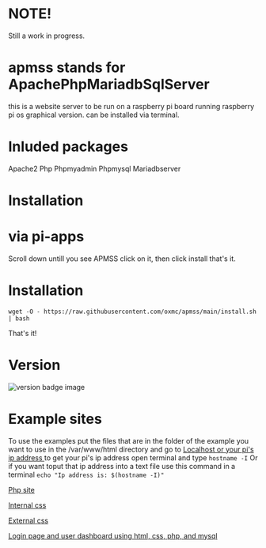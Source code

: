 # NOTE!
Still a work in progress.
# apmss stands for ApachePhpMariadbSqlServer
this is a website server to be run on a raspberry pi board running raspberry pi os graphical version.
can be installed via <!-- Botspot's pi-apps <a class="github-button" href="https://github.com/Botspot/pi-apps" data-icon="logo.jpg" aria-label="link">Here</a> or --> terminal.
# Inluded packages
Apache2 Php Phpmyadmin Phpmysql Mariadbserver
# Installation
# via pi-apps
Scroll down untill you see APMSS click on it, then click install that's it.
# Installation
```
wget -O - https://raw.githubusercontent.com/oxmc/apmss/main/install.sh | bash
```
That's it!
# Version
![version badge image](https://img.shields.io/badge/version-beta-brightgreen)
# Example sites
To use the examples put the files that are in the folder of the example you want to use in the /var/www/html directory and go to <a class="github-button" href="https://github.com/oxmc/apmss/examples/php/echobrowsertype.php" data-icon="logo.jpg" aria-label="link">Localhost or your pi's ip address </a>
to get your pi's ip address open terminal and type ```hostname -I``` Or if you want toput that ip address into a text file use this command in a terminal ```echo "Ip address is: $(hostname -I)" ```

<a class="github-button" href="https://github.com/oxmc/apmss/examples/php/echobrowsertype.php" data-icon="logo.jpg" aria-label="link">Php site</a>

<a class="github-button" href="https://github.com/oxmc/apmss/examples/css/internalcss.html" data-icon="logo.jpg" aria-label="link">Internal css</a>

<a class="github-button" href="https://github.com/oxmc/apmss/examples/css/externalcss.html" data-icon="logo.jpg" aria-label="link">External css</a>

<a class="github-button" href="https://github.com/oxmc/apmss/examples/database/login.html" data-icon="logo.jpg" aria-label="link">Login page and user dashboard using html, css, php, and mysql</a>
